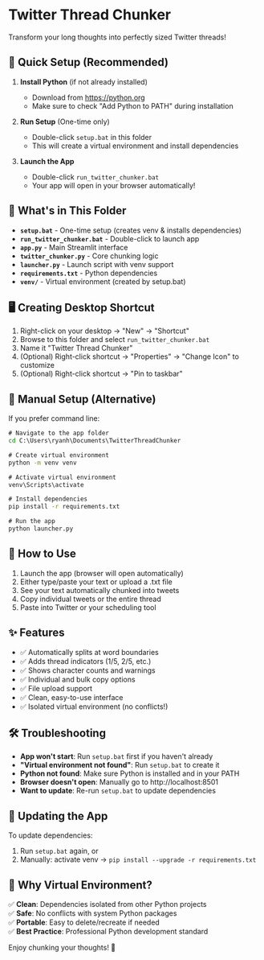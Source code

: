 # Twitter Thread Chunker

Transform your long thoughts into perfectly sized Twitter threads!

## 🚀 Quick Setup (Recommended)

1. **Install Python** (if not already installed)
   - Download from https://python.org
   - Make sure to check "Add Python to PATH" during installation

2. **Run Setup** (One-time only)
   - Double-click `setup.bat` in this folder
   - This will create a virtual environment and install dependencies

3. **Launch the App**
   - Double-click `run_twitter_chunker.bat`
   - Your app will open in your browser automatically!

## 📁 What's in This Folder

- **`setup.bat`** - One-time setup (creates venv & installs dependencies)
- **`run_twitter_chunker.bat`** - Double-click to launch app
- **`app.py`** - Main Streamlit interface
- **`twitter_chunker.py`** - Core chunking logic
- **`launcher.py`** - Launch script with venv support
- **`requirements.txt`** - Python dependencies
- **`venv/`** - Virtual environment (created by setup.bat)

## 🖥️ Creating Desktop Shortcut

1. Right-click on your desktop → "New" → "Shortcut"
2. Browse to this folder and select `run_twitter_chunker.bat`
3. Name it "Twitter Thread Chunker"
4. (Optional) Right-click shortcut → "Properties" → "Change Icon" to customize
5. (Optional) Right-click shortcut → "Pin to taskbar"

## 🔧 Manual Setup (Alternative)

If you prefer command line:
```cmd
# Navigate to the app folder
cd C:\Users\ryanh\Documents\TwitterThreadChunker

# Create virtual environment
python -m venv venv

# Activate virtual environment
venv\Scripts\activate

# Install dependencies
pip install -r requirements.txt

# Run the app
python launcher.py
```

## 📱 How to Use

1. Launch the app (browser will open automatically)
2. Either type/paste your text or upload a .txt file
3. See your text automatically chunked into tweets
4. Copy individual tweets or the entire thread
5. Paste into Twitter or your scheduling tool

## ✨ Features

- ✅ Automatically splits at word boundaries
- ✅ Adds thread indicators (1/5, 2/5, etc.)
- ✅ Shows character counts and warnings
- ✅ Individual and bulk copy options
- ✅ File upload support
- ✅ Clean, easy-to-use interface
- ✅ Isolated virtual environment (no conflicts!)

## 🛠️ Troubleshooting

- **App won't start**: Run `setup.bat` first if you haven't already
- **"Virtual environment not found"**: Run `setup.bat` to create it
- **Python not found**: Make sure Python is installed and in your PATH
- **Browser doesn't open**: Manually go to http://localhost:8501
- **Want to update**: Re-run `setup.bat` to update dependencies

## 🔄 Updating the App

To update dependencies:
1. Run `setup.bat` again, or
2. Manually: activate venv → `pip install --upgrade -r requirements.txt`

## 🎯 Why Virtual Environment?

✅ **Clean**: Dependencies isolated from other Python projects  
✅ **Safe**: No conflicts with system Python packages  
✅ **Portable**: Easy to delete/recreate if needed  
✅ **Best Practice**: Professional Python development standard  

Enjoy chunking your thoughts! 🧵
